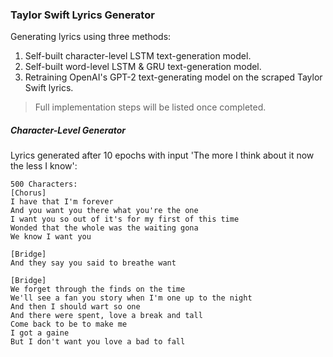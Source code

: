 ### Taylor Swift Lyrics Generator

Generating lyrics using three methods: 
1. Self-built character-level LSTM text-generation model.
2. Self-built word-level LSTM & GRU text-generation model.
3. Retraining OpenAI's GPT-2 text-generating model on the scraped Taylor Swift lyrics.

> Full implementation steps will be listed once completed.

##### Character-Level Generator

Lyrics generated after 10 epochs with input 'The more I think about it now the less I know':
```
500 Characters:
[Chorus]
I have that I'm forever
And you want you there what you're the one
I want you so out of it's for my first of this time
Wonded that the whole was the waiting gona
We know I want you

[Bridge]
And they say you said to breathe want

[Bridge]
We forget through the finds on the time
We'll see a fan you story when I'm one up to the night
And then I should wart so one
And there were spent, love a break and tall
Come back to be to make me
I got a gaine
But I don't want you love a bad to fall
```
